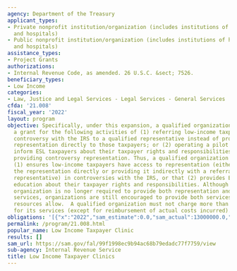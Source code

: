 ```yaml
---
agency: Department of the Treasury
applicant_types:
- Private nonprofit institution/organization (includes institutions of higher education
  and hospitals)
- Public nonprofit institution/organization (includes institutions of higher education
  and hospitals)
assistance_types:
- Project Grants
authorizations:
- Internal Revenue Code, as amended. 26 U.S.C. &sect; 7526.
beneficiary_types:
- Low Income
categories:
- Law, Justice and Legal Services - Legal Services - General Services
cfda: '21.008'
fiscal_year: '2022'
layout: program
objective: Specifically, under this expansion, a qualified organization may receive
  a grant for the following activities of (1) referring low-income taxpayers in a
  controversy with the IRS to a qualified representative instead of providing controversy
  representation directly to those taxpayers; or (2) operating a pilot program to
  inform ESL taxpayers about their taxpayer rights and responsibilities without also
  providing controversy representation. Thus, a qualified organization is one that
  (1) ensures low-income taxpayers have access to representation (either by providing
  the representation directly or providing it indirectly with a referral to a qualified
  representative) in controversies with the IRS, or that (2) provides ESL taxpayers
  education about their taxpayer rights and responsibilities. Although a qualified
  organization is no longer required to provide both representation and education
  services, organizations are still encouraged to provide both services, if their
  resources allow.  A qualified organization must not charge more than a nominal fee
  for its services (except for reimbursement of actual costs incurred).
obligations: '[{"x":"2022","sam_estimate":0.0,"sam_actual":13000000.0,"usa_spending_actual":11736399.91},{"x":"2023","sam_estimate":26000000.0,"sam_actual":0.0,"usa_spending_actual":17188699.68},{"x":"2024","sam_estimate":26000000.0,"sam_actual":0.0,"usa_spending_actual":0.0}]'
permalink: /program/21.008.html
popular_name: Low Income Taxpayer Clinic
results: []
sam_url: https://sam.gov/fal/99f1998ec9b94ac68b79edadc77f7759/view
sub-agency: Internal Revenue Service
title: Low Income Taxpayer Clinics
---
```

